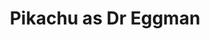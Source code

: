 ---
title: Pikachu as Dr Eggman
description: Pikachu controlling a mechanical Dr Eggman in front of Sonic
image: /images/pikachu-as-dr-eggman.jpeg
source: https://www.designspiration.com/save/1289139315618/
dimensions: [518, 600]
tags: 
  - pokémon
  - sonic the hedgehog
  - illustration
  - video games
dateAdded: '2 Jul 2025'
---